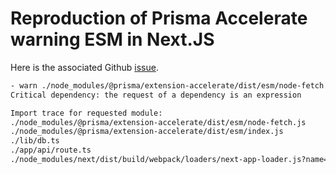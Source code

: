 # Reproduction of Prisma Accelerate warning ESM in Next.JS

Here is the associated Github [issue](https://github.com/prisma/prisma/issues/20743).

```bash
- warn ./node_modules/@prisma/extension-accelerate/dist/esm/node-fetch.js
Critical dependency: the request of a dependency is an expression

Import trace for requested module:
./node_modules/@prisma/extension-accelerate/dist/esm/node-fetch.js
./node_modules/@prisma/extension-accelerate/dist/esm/index.js
./lib/db.ts
./app/api/route.ts
./node_modules/next/dist/build/webpack/loaders/next-app-loader.js?name=app%2Fapi%2Froute&page=%2Fapi%2Froute&appPaths=&pagePath=private-next-app-dir%2Fapi%2Froute.ts&appDir=%2FUsers%2Fankur%2FWork%2Fmongo-accelerate%2Fnext-mongo-bug%2Fapp&pageExtensions=tsx&pageExtensions=ts&pageExtensions=jsx&pageExtensions=js&rootDir=%2FUsers%2Fankur%2FWork%2Fmongo-accelerate%2Fnext-mongo-bug&isDev=true&tsconfigPath=tsconfig.json&basePath=&assetPrefix=&nextConfigOutput=&preferredRegion=iad1&middlewareConfig=e30%3D!./app/api/route.ts?__next_edge_ssr_entry__
```
